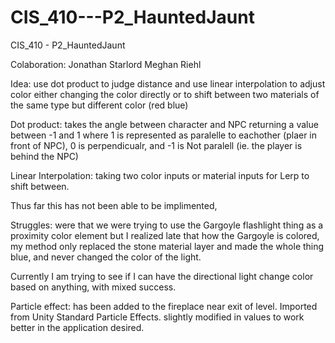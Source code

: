 # CIS_410---P2_HauntedJaunt
CIS_410 - P2_HauntedJaunt

Colaboration:
Jonathan Starlord
Meghan Riehl


Idea: 
    use dot product to judge distance and use linear interpolation to adjust color either changing the color directly or to shift between two materials of the same type but different color (red blue)

Dot product: 
    takes the angle between character and NPC returning a value between -1 and 1 
    where 1 is represented as paralelle to eachother (plaer in front of NPC), 0 is perpendicualr, and -1 is Not paralell (ie. the player is behind the NPC)

Linear Interpolation: 
    taking two color inputs or material inputs for Lerp to shift between.


Thus far this has not been able to be implimented, 

Struggles:
    were that we were trying to use the Gargoyle flashlight thing as a proximity color element but I realized late that how the Gargoyle is colored, my method only replaced the stone material layer and made the whole thing blue, and never changed the color of the light.

Currently I am trying to see if I can have the directional light change color based on anything, with mixed success. 

Particle effect: 
    has been added to the fireplace near exit of level. Imported from Unity Standard Particle Effects. slightly modified in values to work better in the application desired.